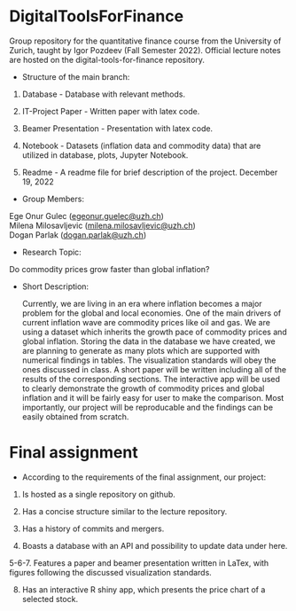 # DigitalToolsForFinance

Group repository for the quantitative finance course from the University of Zurich, taught by Igor Pozdeev (Fall Semester 2022). Official lecture notes are hosted on the digital-tools-for-finance repository.

- Structure of the main branch:
 
1. Database - Database with relevant methods.

2. IT-Project Paper - Written paper with latex code.

3. Beamer Presentation - Presentation with latex code.

4. Notebook -  Datasets (inflation data and commodity data) that are utilized in database, plots, Jupyter Notebook.

5. Readme - A readme file for brief description of the project.
December 19, 2022

- Group Members:

Ege Onur Gulec (egeonur.guelec@uzh.ch) <br />
Milena Milosavljevic (milena.milosavljevic@uzh.ch) <br />
Dogan Parlak (dogan.parlak@uzh.ch) <br />

- Research Topic:

 Do commodity prices grow faster than global inflation? <br />

- Short Description: <br />

  Currently, we are living in an era where inflation becomes a major problem for the global and local economies. One of the main drivers of current inflation wave are commodity prices like oil and gas. We are using a dataset which inherits the growth pace of commodity prices and global inflation. Storing the data in the database we have created, we are planning to generate as many plots which are supported with numerical findings in tables. The visualization standards will obey the ones discussed in class. A short paper will be written including all of the results of the corresponding sections. The interactive app will be used to clearly demonstrate the growth of commodity prices and global inflation and it will be fairly easy for user to make the comparison. Most importantly, our project will be reproducable and the findings can be easily obtained from scratch.


# Final assignment

 - According to the requirements of the final assignment, our project: 

1. Is hosted as a single repository on github.

2. Has a concise structure similar to the lecture repository.

3. Has a history of commits and mergers.

4. Boasts a database with an API and possibility to update data under here.

5-6-7. Features a paper and beamer presentation written in LaTex, with figures following the discussed visualization standards.

8. Has an interactive R shiny app, which presents the price chart of a selected stock.


